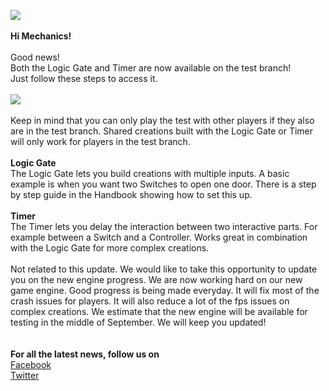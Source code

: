 ![](http://i.imgur.com/yv6oPRh.png)<br/>
<br/>
**Hi Mechanics!** <br/>
<br/>
Good news!<br/>
Both the Logic Gate and Timer are now available on the test branch!<br/>
Just follow these steps to access it.<br/>
<br/>
![](http://i.imgur.com/3RWu68O.png)<br/>
<br/>
Keep in mind that you can only play the test with other players if they also are in the test branch. Shared creations built with the Logic Gate or Timer will only work for players in the test branch.<br/>
<br/>
**Logic Gate**<br/>
The Logic Gate lets you build creations with multiple inputs. A basic example is when you want two Switches to open one door. There is a step by step guide in the Handbook showing how to set this up. <br/>
<br/>
**Timer**<br/>
The Timer lets you delay the interaction between two interactive parts. For example between a Switch and a Controller. Works great in combination with the Logic Gate for more complex creations.<br/>
<br/>
Not related to this update. We would like to take this opportunity to update you on the new engine progress. We are now working hard on our new game engine. Good progress is being made everyday. It will fix most of the crash issues for players. It will also reduce a lot of the fps issues on complex creations. We estimate that the new engine will be available for testing in the middle of September. We will keep you updated!<br/>
<br/>
<br/>
**For all the latest news, follow us on** <br/>
[Facebook](https://www.facebook.com/scrapmechanic/)<br/>
[Twitter](https://twitter.com/ScrapMechanic)